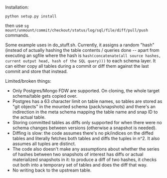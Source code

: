 Installation:

```
python setup.py install
```

then use `sg mount/unmount/commit/checkout/status/log/sql/file/diff/pull/push` commands.

Some example uses in do\_stuff.sh. Currently, it assigns a random "hash" (instead of actually hashing the table contents / queries done -- apart from executing an sgfile where the hash is `hash(concatenate(all source hashes, current output head, hash of the SQL query)))` to each schema layer. It can either copy all tables during a commit or diff them against the last commit and store that instead.

Limited/broken things:

  * Only Postgres/Mongo FDW are supported. On cloning, the whole target schema/table gets copied over.
  * Postgres has a 63 character limit on table names, so tables are stored as "git objects" in the mounted schema (pack/snapshots) and there's an indirection in the meta schema mapping the table name and snap ID to the actual table.
  * Storing committed tables as diffs only supported for when there were no schema changes between versions (otherwise a snapshot is needed).
  * Diffing is slow: the code assumes there's no pk/indices on the diffed tables and literally fetches both tables and diffs the tuples in n^2. It also assumes all tuples are distinct.
  * The code also doesn't make any assumptions about whether the series of hashes between two snapshots of interest has diffs or actual materialized snapshots in it: to produce a diff of two hashes, it checks out both into a temporary set of tables and does the diff that way.
  * No writing back to the upstream table.
